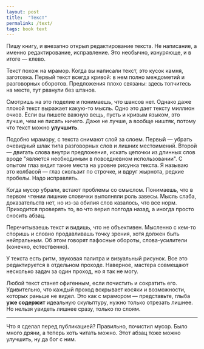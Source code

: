 ```yaml
---
layout: post
title:  "Текст"
permalink: /text/
tags: book text
---
```


Пишу книгу, и внезапно открыл редактирование текста. Не написание, а именно
редактирование, исправление. Это необычно, изнуряюще, и в итоге — клево.

Текст похож на мрамор. Когда вы написали текст, это кусок камня,
заготовка. Первый текст всегда кривой: в нем полно междометий и разговорных
оборотов. Предложения плохо связаны: здесь топчитесь на месте, тут рванули без
штанов.

Смотришь на это поделие и понимаешь, что шансов нет. Однако даже плохой текст
выражает какую-то мысль. Одно это дает тексту миллион очков. Если вы пишете
важную вещь, пусть и кривым языком, это лучше, чем не писать ничего. Даже не
лучше, а вообще ништяк, потому что текст можно **улучшить**.

Подобно мрамору, с текста снимают слой за слоем. Первый — убрать очевидный шлак
типа разговорных слов и лишних местоимений. Второй — двигать слова внутри
предложения, искать цепочки из длинных слов вроде "является необходимым в
повседневном использовании". С опытом глаз видит такие места на уровне рисунка
текста. Я называю это колбасой — глаз скользит по строчке, и вдруг жырнота,
редкие пробелы. Надо исправлять.

Когда мусор убрали, встают проблемы со смыслом. Понимаешь, что в первом чтении
лишние словечки выполняли роль завесы. Мысль слаба, доказательств нет, но из-за
обилия слов казалось, что все норм. Приходится проверять то, во что верил
полгода назад, а иногда просто сносить абзац.

Перечитываешь текст и видишь, что не объективен. Мысленно с кем-то споришь и
словно продавливашь точку зрения, хотя должен быть нейтральным. Об этом говорят
пафосные обороты, слова-усилители (конечно, естественно).

У текста есть ритм, звуковая палитра и визуальный рисунок. Все это редактируется
в отдельном проходе. Наверное, мастера совмещают несколько задач за один проход,
но я так не могу.

Любой текст станет офигенным, если почистить и сократить его. Удивительно, что
каждый проход вскрывает косяки и возможности, которых раньше не видел. Это как с
мрамором — представьте, глыба **уже содержит** идеальную скульптуру, нужно
только отрезать лишнее. Но нельзя увидеть лишнее сразу, только по слоям.

***

Что я сделал перед публикацией? Правильно, почистил мусор. Было много дряни, а
теперь хоть читать можно. Этот абзац тоже можно улучшить, ну да бог с ним.
